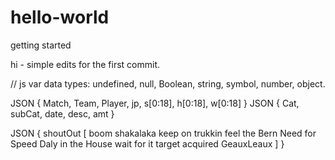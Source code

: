 # hello-world
getting started

hi - simple edits for the first commit.

// js var data types:  undefined, null, Boolean, string, symbol, number, object.

JSON { Match, Team, Player, jp, s[0:18], h[0:18], w[0:18] }
JSON { Cat, subCat, date, desc, amt }

JSON { shoutOut [
boom shakalaka
keep on trukkin
feel the Bern
Need for Speed
Daly in the House
wait for it
target acquired
GeauxLeaux
] }


